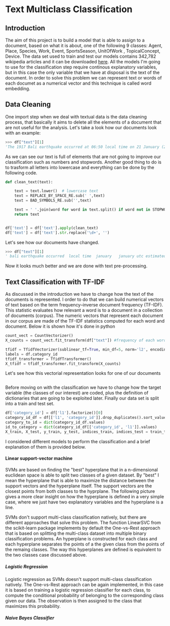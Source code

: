# Text Multiclass Classification

## Introduction
The aim of this project is to build a model that is able to assign to a document, based on what it is about, one of the following 9 classes:  Agent, Place, Species, Work, Event, SportsSeason, UnitOfWork , TopicalConcept, Device. The data set used to train and test our models  contains 342,782 wikipedia articles and it can be downloaded [here](https://www.kaggle.com/danofer/dbpedia-classes?select=DBP_wiki_data.csv). All the models I'm going to use for the classification step require continous explanatory variables, but in this case the only variable that we have at disposal is the text of the document. In order to solve this problem we can represent text or words of each documet as a numerical vector and this technique is called word embedding.

## Data Cleaning

One import step when we deal with textual data is the data cleaning process, that basically it aims to delete all the elements of a document that are not useful for the analysis. Let's take a look how our documents look with an example:

```python
>>> df["text"][1]
'The 1917 Bali earthquake occurred at 06:50 local time on 21 January (23:11 on 20 January UTC). It had an estimated magnitude of 6.6 on the surface wave magnitude scale and had a maximum perceived intensity of IX (Violent) on the Mercalli intensity scale. It caused widespread damage across Bali, particularly in the south of the island. It triggered many landslides, which caused 80% of the 1500 casualties.'

```
As we can see our text is full of elements that are not going to improve our classification such as numbers and stopwords. Another good thing to do is to trasform all letters into lowercase and everything can be done by the following code.

```python
def clean_text(text):

    text = text.lower()  # lowercase text
    text = REPLACE_BY_SPACE_RE.sub(' ',text)
    text = BAD_SYMBOLS_RE.sub('',text)

    text = ' '.join(word for word in text.split() if word not in STOPWORDS)
    return text


df['text'] = df['text'].apply(clean_text)
df['text'] = df['text'].str.replace('\d+', '')

```
Let's see how our documents have changed.

```python
>>> df["text"][1]
' bali earthquake occurred  local time  january   january utc estimated magnitude  surface wave magnitude scale maximum perceived intensity ix violent mercalli intensity scale caused widespread damage across bali particularly south island triggered many landslides caused   casualties'

```
Now it looks much better and we are done with text pre-processing.

## Text Classification with TF-IDF

As discussed in the introduction we have to change how the text of the documents is represented. I order to do that we can build numerical vectors of text based on the term frequency–inverse document frequency (TF-IDF). This statistic evaluates how relevant a word is to a document in a collection of documents (corpus). The numeric vectors that represent each document in our corpus are made of the TF-IDF statistics computed for each word and document. Below it is shown how it's done in python

```python
count_vect = CountVectorizer()
X_counts = count_vect.fit_transform(df["text"]) #frequency of each word in the vocabulary for each document

tfidf = TfidfVectorizer(sublinear_tf=True, min_df=5, norm='l2', encoding='latin-1', ngram_range=(1, 1))
labels = df.category_id
tfidf_transformer = TfidfTransformer()
X_tfidf = tfidf_transformer.fit_transform(X_counts)
```
Let's see how this vectorial representation looks for one of our documents
```python

```
Before moving on with the classification we have to change how the target variable (the classes of our interest) are coded, plus 
the definition of dictionaries that are going to be exploited later. Finally our data set is split into a train and test set.

```python
df['category_id'] = df['l1'].factorize()[0]
category_id_df = df[['l1', 'category_id']].drop_duplicates().sort_values('category_id')
category_to_id = dict(category_id_df.values)
id_to_category = dict(category_id_df[['category_id', 'l1']].values)
X_train, X_test, y_train, y_test, indices_train, indices_test = train_test_split(X_tfidf, labels, df.index, test_size=0.33, random_state=0)

```
I considered different models to perform the classification and a brief explanation of them is provided below.

#### Linear support-vector machine

SVMs are based on finding the "best" hyperplane that in a n-dimensional euclidean space is able to split two classes of a given dataset. By "best" I mean the hyperplane that is able to maximize the distance between the support vectors and the hyperplane itself. The support vectors are the closest points from both classes to the hyprplane. The following picture gives a more clear insight on how the hyperplane is defined in a very simple case, where we just have two explanatory variables and the hyperplane is a line.

SVMs don't support multi-class classification natively, but there are different approaches that solve this problem. The function LinearSVC from the scikit-learn package implements by default the One-vs-Rest approach that is based on splitting the multi-class dataset into multiple binary classification problems. An hyperplane is constructed for each class and each hyperplane separates the points of a the given class from the points of the remaing classes. The way this hyperplanes are defined is equivalent to the two classes case discussed above.

##### Logistic Regression

Logistic regression as SVMs doesn't support multi-class classification natively. The One-vs-Rest approach can be again implemented, in this case it is based on training a logistic regression classifier for each class, to compute the conditional probability of belonging to the corresponding class given our data. The observation is then assigned to the class that maximizes this probability.

##### Naive Bayes Classifier
```python

```


```python

```

```python

```
